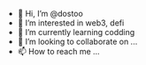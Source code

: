 - 👋 Hi, I’m @dostoo
- 👀 I’m interested in web3, defi
- 🌱 I’m currently learning codding
- 💞️ I’m looking to collaborate on ...
- 📫 How to reach me ...

<!---
dostoo/dostoo is a ✨ special ✨ repository because its `README.md` (this file) appears on your GitHub profile.
You can click the Preview link to take a look at your changes.
--->
